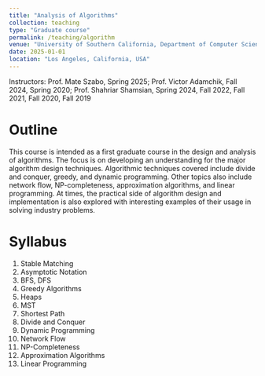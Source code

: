 ```yaml
---
title: "Analysis of Algorithms"
collection: teaching
type: "Graduate course"
permalink: /teaching/algorithm
venue: "University of Southern California, Department of Computer Science"
date: 2025-01-01
location: "Los Angeles, California, USA"
---
```


Instructors: 
Prof. Mate Szabo, Spring 2025;
Prof. Victor Adamchik, Fall 2024, Spring 2020;
Prof. Shahriar Shamsian, Spring 2024, Fall 2022, Fall 2021, Fall 2020, Fall 2019

Outline
======
This course is intended as a first graduate course in the design and analysis of algorithms. The focus is on developing an understanding for the major algorithm design techniques. Algorithmic techniques covered include divide and conquer, greedy, and dynamic programming. Other topics also include network flow, NP-completeness, approximation algorithms, and linear programming. At times, the practical side of algorithm design and implementation is also explored with interesting examples of their usage in solving industry problems.

Syllabus
======
1. Stable Matching
2. Asymptotic Notation
3. BFS, DFS
4. Greedy Algorithms
5. Heaps
6. MST
7. Shortest Path
8. Divide and Conquer
9. Dynamic Programming
10. Network Flow
11. NP-Completeness
12. Approximation Algorithms
13. Linear Programming